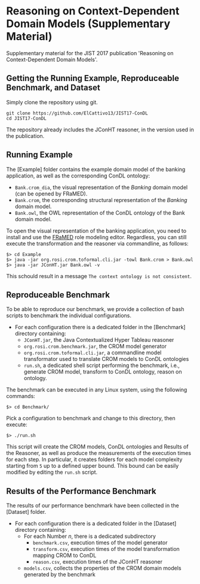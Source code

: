 # Reasoning on Context-Dependent Domain Models (Supplementary Material)

Supplementary material for the JIST 2017 publication 'Reasoning on Context-Dependent Domain Models'.

## Getting the Running Example, Reproduceable Benchmark, and Dataset

Simply clone the repository using git.

~~~{.bash}
git clone https://github.com/ElCattivo13/JIST17-ConDL
cd JIST17-ConDL
~~~

The repository already includes the JConHT reasoner, in the version used in the publication.

## Running Example

The [Example] folder contains the example domain model of the banking application, as well as the corresponding ConDL ontology:

* `Bank.crom_dia`, the visual representation of the *Banking* domain model (can be opened by FRaMED).
* `Bank.crom`, the corresponding structural representation of the *Banking* domain model.
* `Bank.owl`, the OWL representation of the ConDL ontology of the Bank domain model.

To open the visual representation of the banking application, you need to install and use the [FRaMED](https://github.com/leondart/FRaMED) role modeling editor. Regardless, you can still execute the transformation and the reasoner via commandline, as follows:

~~~{.bash}
$> cd Example
$> java -jar org.rosi.crom.toformal.cli.jar -towl Bank.crom > Bank.owl
$> java -jar JConHT.jar Bank.owl -v
~~~

This schould result in a message `The context ontology is not consistent`.

## Reproduceable Benchmark

To be able to reproduce our benchmark, we provide a collection of bash scripts to benchmark the individual configurations.

* For each configuration there is a dedicated folder in the [Benchmark] directory containing:
    * `JConHT.jar`, the Java Contextualized Hyper Tableau reasoner
    * `org.rosi.crom.benchmark.jar`, the CROM model generator 
    * `org.rosi.crom.toformal.cli.jar`, a commandline model transformator used to translate CROM models to ConDL ontologies
    * `run.sh`, a dedicated shell script performing the benchmark, i.e., generate CROM model, transform to ConDL ontology, reason on ontology.
    
The benchmark can be executed in any Linux system, using the following commands:
    
~~~{.bash}
$> cd Benchmark/
~~~

Pick a configuration to benchmark and change to this directory, then execute:

~~~{.bash}
$> ./run.sh
~~~

This script will create the CROM models, ConDL ontologies and Results of the Reasoner, as well as produce the measurements of the execution times for each step. In particular, it creates folders for each model complexity starting from `5` up to a defined upper bound. This bound can be easily modified by editing the `run.sh` script.

## Results of the Performance Benchmark

The results of our performance benchmark have been collected in the [Dataset] folder.

* For each configuration there is a dedicated folder in the [Dataset] directory containing:
    * For each Number *n*, there is a dedicated subdirectory
        * `benchmark.csv`, execution times of the model generator
        * `transform.csv`, execution times of the model transformation mapping CROM to ConDL
        * `reason.csv`, execution times of the JConHT reasoner
    * `models.csv`, collects the properties of the CROM domain models generated by the benchmark
